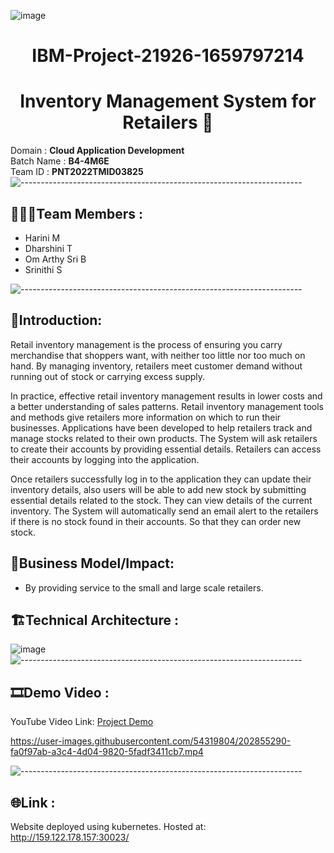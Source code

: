 
![image](https://drive.google.com/uc?export=view&id=1VVuoeFifYRxzsYmywmB9r2XIk2NsFTtv)

<div align="center">
  
# **IBM-Project-21926-1659797214**
# **Inventory Management System for Retailers** 🏪    
  </div>
  
Domain :  **Cloud Application Development**    
Batch Name : **B4-4M6E**   
Team ID : **PNT2022TMID03825**
![----------------------------------------------------------------------](https://raw.githubusercontent.com/andreasbm/readme/master/assets/lines/rainbow.png)

## :people_holding_hands:Team Members :
- Harini M
- Dharshini T
- Om Arthy Sri B
- Srinithi S

![----------------------------------------------------------------------](https://raw.githubusercontent.com/andreasbm/readme/master/assets/lines/rainbow.png)

## 🎊Introduction: 
  Retail inventory management is the process of ensuring you carry merchandise that shoppers want, with neither too little nor too much on hand. By managing inventory, retailers meet customer demand without running out of stock or carrying excess supply.

  In practice, effective retail inventory management results in lower costs and a better understanding of sales patterns. Retail inventory management tools and methods give retailers more information on which to run their businesses. Applications have been developed to help retailers track and manage stocks related to their own products. The System will ask retailers to create their accounts by providing essential details. Retailers can access their accounts by logging into the application.

  Once retailers successfully log in to the application they can update their inventory details, also users will be able to add new stock by submitting essential details related to the stock. They can view details of the current inventory. The System will automatically send an email alert to the retailers if there is no stock found in their accounts. So that they can order new stock.

## 💼Business Model/Impact:
- By providing service to the small and large scale retailers.

## 🏗️Technical Architecture :
![image](https://drive.google.com/uc?export=view&id=1y83UOHrW-O5BODyIMWtL-9UWkP8KlMUS)
![----------------------------------------------------------------------](https://raw.githubusercontent.com/andreasbm/readme/master/assets/lines/rainbow.png)

## 🎞️Demo Video :

YouTube Video Link: [Project Demo](https://youtu.be/k1cI3D0U2_k)

https://user-images.githubusercontent.com/54319804/202855290-fa0f97ab-a3c4-4d04-9820-5fadf3411cb7.mp4

![----------------------------------------------------------------------](https://raw.githubusercontent.com/andreasbm/readme/master/assets/lines/rainbow.png)

## 🌐Link :
Website deployed using kubernetes.
Hosted at: http://159.122.178.157:30023/ 

